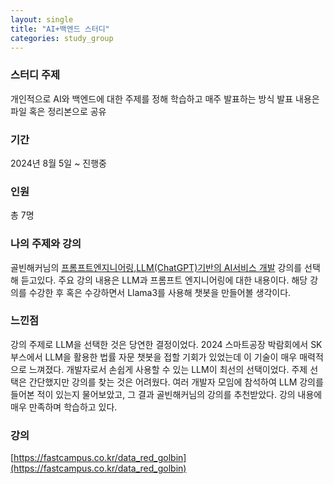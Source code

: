 ```yaml
---
layout: single
title: "AI+백엔드 스터디"
categories: study_group
---
```


### 스터디 주제
개인적으로 AI와 백엔드에 대한 주제를 정해 학습하고 매주 발표하는 방식
발표 내용은 파일 혹은 정리본으로 공유

### 기간
2024년 8월 5일 ~ 진행중

### 인원
총 7명

### 나의 주제와 강의
골빈해커님의 <u>프롬프트엔지니어링,LLM(ChatGPT)기반의 AI서비스 개발</u> 강의를 선택해 듣고있다. 주요 강의 내용은 LLM과 프롬프트 엔지니어링에 대한 내용이다. 해당 강의를 수강한 후 혹은 수강하면서 Llama3를 사용해 챗봇을 만들어볼 생각이다.

### 느낀점
강의 주제로 LLM을 선택한 것은 당연한 결정이었다. 2024 스마트공장 박람회에서 SK 부스에서 LLM을 활용한 법률 자문 챗봇을 접할 기회가 있었는데 이 기술이 매우 매력적으로 느껴졌다. 개발자로서 손쉽게 사용할 수 있는 LLM이 최선의 선택이었다. 주제 선택은 간단했지만 강의를 찾는 것은 어려웠다. 여러 개발자 모임에 참석하여 LLM 강의를 들어본 적이 있는지 물어보았고, 그 결과 골빈해커님의 강의를 추천받았다. 강의 내용에 매우 만족하며 학습하고 있다.

### 강의
[https://fastcampus.co.kr/data_red_golbin](https://fastcampus.co.kr/data_red_golbin)